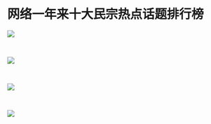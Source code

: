 # 网络一年来十大民宗热点话题排行榜

![](https://wx1.sinaimg.cn/large/006yOn3Fly1fhxjxlegewj30f052n1kx.jpg)

​

![](https://wx2.sinaimg.cn/large/006yOn3Fly1fhxjxlgyswj30f04w91kx.jpg)

​

![](https://wx1.sinaimg.cn/large/006yOn3Fly1fhxjxlfh2dj30f04yr1kx.jpg)

​

![](https://wx4.sinaimg.cn/large/006yOn3Fly1fhxjxljbyvj30u0605npd.jpg)
